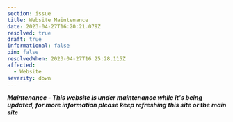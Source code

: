 ```yaml
---
section: issue
title: Website Maintenance
date: 2023-04-27T16:20:21.079Z
resolved: true
draft: true
informational: false
pin: false
resolvedWhen: 2023-04-27T16:25:28.115Z
affected:
  - Website
severity: down
---
```

***M﻿aintenance - This website is under maintenance while it's being updated, for more information please keep refreshing this site or the main site***